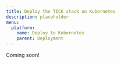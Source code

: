 ```yaml
---
title: Deploy the TICK stack on Kubernetes
description: placeholder
menu:
  platform:
    name: Deploy to Kubernetes
    parent: Deployment
---
```


Coming soon!
